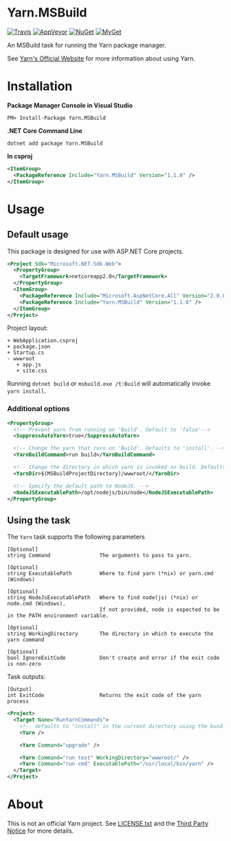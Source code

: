 Yarn.MSBuild
============

[![Travis][travis-badge]](https://travis-ci.org/natemcmaster/Yarn.MSBuild)
[![AppVeyor][appveyor-badge]](https://ci.appveyor.com/project/natemcmaster/yarn-msbuild)
[![NuGet][nuget-badge]](https://nuget.org/packages/Yarn.MSBuild)
[![MyGet][myget-badge]](https://www.myget.org/feed/natemcmaster/package/nuget/Yarn.MSBuild)

[travis-badge]: https://img.shields.io/travis/natemcmaster/Yarn.MSBuild.svg?style=flat-square&label=travis
[appveyor-badge]: https://img.shields.io/appveyor/ci/natemcmaster/yarn-msbuild.svg?style=flat-square&label=appveyor
[nuget-badge]: https://img.shields.io/nuget/v/Yarn.MSBuild.svg?style=flat-square&label=nuget
[myget-badge]: https://img.shields.io/www.myget/natemcmaster/vpre/Yarn.MSBuild.svg?style=flat-square&label=myget

An MSBuild task for running the Yarn package manager.

See [Yarn's Official Website](https://yarnpkg.com/en/) for more information about using Yarn.

# Installation

**Package Manager Console in Visual Studio**
```
PM> Install-Package Yarn.MSBuild
```

**.NET Core Command Line**
```
dotnet add package Yarn.MSBuild
```

**In csproj**
```xml
<ItemGroup>
  <PackageReference Include="Yarn.MSBuild" Version="1.1.0" />
</ItemGroup>
```

# Usage

## Default usage

This package is designed for use with ASP.NET Core projects.

```xml
<Project Sdk="Microsoft.NET.Sdk.Web">
  <PropertyGroup>
    <TargetFramework>netcoreapp2.0</TargetFramework>
  </PropertyGroup>
  <ItemGroup>
    <PackageReference Include="Microsoft.AspNetCore.All" Version="2.0.0" />
    <PackageReference Include="Yarn.MSBuild" Version="1.1.0" />
  </ItemGroup>
</Project>
```

Project layout:
```
+ WebApplication.csproj
+ package.json
+ Startup.cs
- wwwroot
   + app.js
   + site.css
```

Running `dotnet build` or `msbuild.exe /t:Build` will automatically invoke `yarn install`.

### Additional options

```xml
<PropertyGroup>
  <!-- Prevent yarn from running on 'Build'. Default to 'false'-->
  <SuppressAutoYarn>true</SuppressAutoYarn>

  <!-- Change the yarn that runs on 'Build'. Defaults to 'install'. -->
  <YarnBuildCommand>run build</YarnBuildCommand>

  <!-- Change the directory in which yarn is invoked on build. Defaults to '$(MSBuildProjectDirectory)'. -->
  <YarnDir>$(MSBuildProjectDirectory)/wwwroot/</YarnDir>

  <!-- Specify the default path to NodeJS. -->
  <NodeJSExecutablePath>/opt/nodejs/bin/node</NodeJSExecutablePath>
</PropertyGroup>
```

## Using the task

The `Yarn` task supports the following parameters
```
[Optional]
string Command                The arguments to pass to yarn.

[Optional]
string ExecutablePath         Where to find yarn (*nix) or yarn.cmd (Windows)

[Optional]
string NodeJsExecutablePath   Where to find node(js) (*nix) or node.cmd (Windows). 
                              If not provided, node is expected to be in the PATH environment variable.

[Optional]
string WorkingDirectory       The directory in which to execute the yarn command

[Optional]
bool IgnoreExitCode           Don't create and error if the exit code is non-zero
```

Task outputs:
```
[Output]
int ExitCode                  Returns the exit code of the yarn process
```

```xml
<Project>
  <Target Name="RunYarnCommands">
    <!-- defaults to "install" in the current directory using the bundled version of yarn. -->
    <Yarn />

    <Yarn Command="upgrade" />

    <Yarn Command="run test" WorkingDirectory="wwwroot/" />
    <Yarn Command="run cmd" ExecutablePath="/usr/local/bin/yarn" />
  </Target>
</Project>
```

# About

This is not an official Yarn project. See [LICENSE.txt](LICENSE.txt) and the [Third Party Notice](src/Yarn.MSBuild/third_party_notice.txt) for more details.
